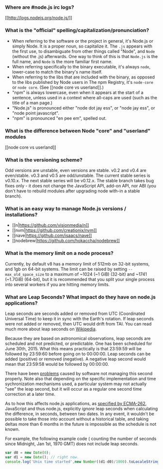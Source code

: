 ### Where are #node.js irc logs?
[[http://logs.nodejs.org/node.js/]]

### What is the "official" spelling/capitalization/pronunciation?

- When referring to the software or the project in general, it's Node.js or simply Node.  It is a proper noun, so capitalize it.  The `.js` appears with the first use, to disambiguate from other things called "Node", and `Node` (without the .js) afterwards.  One way to think of this is that `Node.js` is the full name, and `Node` is the more familiar first name.
- When referring specifically to the binary executable, it's always `node`, lower-case to match the binary's name itself.
- When referring to the libs that are included with the binary, as opposed to the libs published by Node users in The npm Registry, it's `node-core` or `node core`.  (See [[node core vs userland]].)
- "npm" is always lowercase, even when it appears at the start of a sentence, unless used in a context where all-caps are used (such as the title of a man page.)
- "Node.js" is pronounced either "node dot jay ess", or "node jay ess", or "node point javascript".
- "npm" is pronounced "en pee em", spelled out.

### What is the difference between Node &quot;core&quot; and &quot;userland&quot; modules
  
[[node core vs userland]]
### What is the versioning scheme?

Odd versions are unstable, even versions are stable. v0.2 and v0.4 are even/stable. v0.3 and v0.5 are odd/unstable. The current stable series is v0.10.x. The next stable series will be v0.12.x. The stable branch takes bug fixes only - it does not change the JavaScript API, add-on API, nor ABI (you don&#39;t have to rebuild modules after upgrading node with-in a stable branch).

### What is an easy way to manage Node.js versions / installations?

* [[n|https://github.com/visionmedia/n]]
* [[nvm|https://github.com/creationix/nvm]]
* [[nave|https://github.com/isaacs/nave]]
* [[nodebrew|https://github.com/hokaccha/nodebrew]]

### What is the memory limit on a node process?

Currently, by default v8 has a memory limit of 512mb on 32-bit systems, and 1gb on 64-bit systems. The limit can be raised by setting `--max_old_space_size` to a maximum of ~1024 (~1 GiB) (32-bit) and ~1741 (~1.7GiB) (64-bit), but it is recommended that you split your single process into several workers if you are hitting memory limits.

### What are Leap Seconds? What impact do they have on node.js applications?

Leap seconds are seconds added or removed from UTC (Coordinated Universal Time) to keep
it in sync with the Earth's rotation. If leap seconds were not added
or removed, then UTC would drift from TAI. You can read much more about
leap seconds on [Wikipedia](https://en.wikipedia.org/wiki/Leap_second).

Because they are based on astronomical observations, leap seconds are scheduled and not
predicted, or predictable.  One has been scheduled for June 30th, 2015. What this means practically is that
23:59:59 will be followed by 23:59:60 before going on to 00:00:00. Leap seconds can be added (positive) or removed (negative). A negative leap second would mean that 23:59:58 would be followed by 00:00:00.

There have been [problems](https://en.wikipedia.org/wiki/Leap_second#Examples_of_problems_associated_with_the_leap_second)
caused by software not managing this second properly. Note also that depending on the specific implementation and
time sychronization mechanisms used, a particular system may not actually "see" the leap second, but it will occur as
a regular one second time correction at a later time.

As to how this affects node.js applications, as [specified by ECMA-262](http://www.ecma-international.org/ecma-262/5.1/#sec-15.9.1.1), JavaScript
and thus node.js, explicitly *ignore* leap seconds when calculating the difference, in seconds, between
two dates. In any event, it wouldn't be possible to take those into account without
a historical table, and taking deltas more than 6 months in the future is impossible as the schedule is not known.

For example, the following example code ( counting the number of seconds since Midnight, Jan 1st, 1970 GMT) does not
include leap seconds.
``` js
var d0 = new Date(0);
var d1 = new Date(); // right now.
console.log('Unix time started',new Number((d1-d0)/1000).toLocaleString(),'seconds ago');
```

